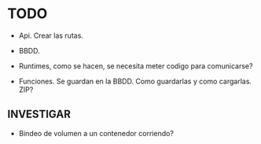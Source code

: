 # TODO

* Api. Crear las rutas.

* BBDD.

* Runtimes, como se hacen, se necesita meter codigo para comunicarse?

* Funciones. Se guardan en la BBDD. Como guardarlas y como cargarlas. ZIP?

## INVESTIGAR

* Bindeo de volumen a un contenedor corriendo?